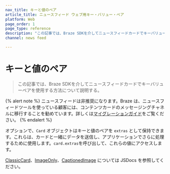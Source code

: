```yaml
---
nav_title: キーと値のペア
article_title: ニュースフィード ウェブ用キー・バリュー・ペア
platform: Web
page_order: 1
page_type: reference
description: "この記事では、Braze SDKを介してニュースフィードカードでキーバリューペアを使用する方法について説明する。"
channel: news feed

---
```


# キーと値のペア

> この記事では、Braze SDKを介してニュースフィードカードでキーバリューペアを使用する方法について説明する。

{% alert note %}
ニュースフィードは非推奨になります。Braze は、ニュースフィードツールを使っている顧客には、コンテンツカードのメッセージングチャネルに移行することを勧めています。詳しくは[マイグレーションガイド]({{site.baseurl}}/user_guide/message_building_by_channel/content_cards/migrating_from_news_feed/)をご覧ください。
{% endalert %}

オプションで、`Card` オブジェクトはキーと値のペアを `extras` として保持できます。これらは、カードと一緒にデータを送信し、アプリケーションでさらに処理するために使用します。`card.extras`を呼び出して、これらの値にアクセスします。

[ClassicCard][3]、[ImageOnly][4]、[CaptionedImage][5] については JSDocs を参照してください。

[3]: https://js.appboycdn.com/web-sdk/latest/doc/classes/braze.classiccard.html
[4]: https://js.appboycdn.com/web-sdk/latest/doc/classes/braze.imageonly.html
[5]: https://js.appboycdn.com/web-sdk/latest/doc/classes/braze.captionedimage.html
